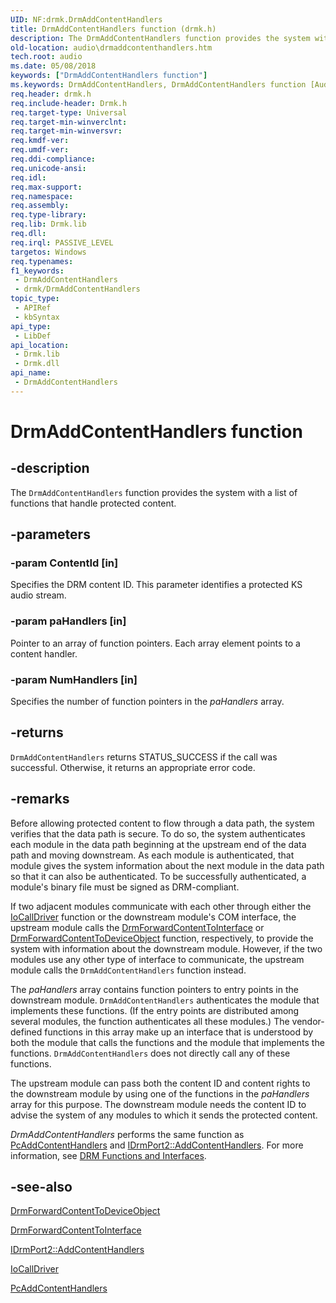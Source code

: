 ```yaml
---
UID: NF:drmk.DrmAddContentHandlers
title: DrmAddContentHandlers function (drmk.h)
description: The DrmAddContentHandlers function provides the system with a list of functions that handle protected content.
old-location: audio\drmaddcontenthandlers.htm
tech.root: audio
ms.date: 05/08/2018
keywords: ["DrmAddContentHandlers function"]
ms.keywords: DrmAddContentHandlers, DrmAddContentHandlers function [Audio Devices], aud-prop2_94f530fb-9766-4d61-a002-b1c7bd5183d5.xml, audio.drmaddcontenthandlers, drmk/DrmAddContentHandlers
req.header: drmk.h
req.include-header: Drmk.h
req.target-type: Universal
req.target-min-winverclnt: 
req.target-min-winversvr: 
req.kmdf-ver: 
req.umdf-ver: 
req.ddi-compliance: 
req.unicode-ansi: 
req.idl: 
req.max-support: 
req.namespace: 
req.assembly: 
req.type-library: 
req.lib: Drmk.lib
req.dll: 
req.irql: PASSIVE_LEVEL
targetos: Windows
req.typenames: 
f1_keywords:
 - DrmAddContentHandlers
 - drmk/DrmAddContentHandlers
topic_type:
 - APIRef
 - kbSyntax
api_type:
 - LibDef
api_location:
 - Drmk.lib
 - Drmk.dll
api_name:
 - DrmAddContentHandlers
---
```


# DrmAddContentHandlers function


## -description

The <code>DrmAddContentHandlers</code> function provides the system with a list of functions that handle protected content.

## -parameters

### -param ContentId [in]


Specifies the DRM content ID. This parameter identifies a protected KS audio stream.

### -param paHandlers [in]


Pointer to an array of function pointers. Each array element points to a content handler.

### -param NumHandlers [in]


Specifies the number of function pointers in the <i>paHandlers</i> array.

## -returns

<code>DrmAddContentHandlers</code> returns STATUS_SUCCESS if the call was successful. Otherwise, it returns an appropriate error code.

## -remarks

Before allowing protected content to flow through a data path, the system verifies that the data path is secure. To do so, the system authenticates each module in the data path beginning at the upstream end of the data path and moving downstream. As each module is authenticated, that module gives the system information about the next module in the data path so that it can also be authenticated. To be successfully authenticated, a module's binary file must be signed as DRM-compliant.

If two adjacent modules communicate with each other through either the <a href="/windows-hardware/drivers/ddi/wdm/nf-wdm-iocalldriver">IoCallDriver</a> function or the downstream module's COM interface, the upstream module calls the <a href="/windows-hardware/drivers/ddi/drmk/nf-drmk-drmforwardcontenttointerface">DrmForwardContentToInterface</a> or <a href="/windows-hardware/drivers/ddi/drmk/nf-drmk-drmforwardcontenttodeviceobject">DrmForwardContentToDeviceObject</a> function, respectively, to provide the system with information about the downstream module. However, if the two modules use any other type of interface to communicate, the upstream module calls the <code>DrmAddContentHandlers</code> function instead.

The <i>paHandlers</i> array contains function pointers to entry points in the downstream module. <code>DrmAddContentHandlers</code> authenticates the module that implements these functions. (If the entry points are distributed among several modules, the function authenticates all these modules.) The vendor-defined functions in this array make up an interface that is understood by both the module that calls the functions and the module that implements the functions. <code>DrmAddContentHandlers</code> does not directly call any of these functions.

The upstream module can pass both the content ID and content rights to the downstream module by using one of the functions in the <i>paHandlers</i> array for this purpose. The downstream module needs the content ID to advise the system of any modules to which it sends the protected content.

<i>DrmAddContentHandlers</i> performs the same function as <a href="/windows-hardware/drivers/ddi/portcls/nf-portcls-pcaddcontenthandlers">PcAddContentHandlers</a> and <a href="/windows-hardware/drivers/ddi/portcls/nf-portcls-idrmport2-addcontenthandlers">IDrmPort2::AddContentHandlers</a>. For more information, see <a href="/windows-hardware/drivers/audio/drm-functions-and-interfaces">DRM Functions and Interfaces</a>.

## -see-also

<a href="/windows-hardware/drivers/ddi/drmk/nf-drmk-drmforwardcontenttodeviceobject">DrmForwardContentToDeviceObject</a>



<a href="/windows-hardware/drivers/ddi/drmk/nf-drmk-drmforwardcontenttointerface">DrmForwardContentToInterface</a>



<a href="/windows-hardware/drivers/ddi/portcls/nf-portcls-idrmport2-addcontenthandlers">IDrmPort2::AddContentHandlers</a>



<a href="/windows-hardware/drivers/ddi/wdm/nf-wdm-iocalldriver">IoCallDriver</a>



<a href="/windows-hardware/drivers/ddi/portcls/nf-portcls-pcaddcontenthandlers">PcAddContentHandlers</a>
